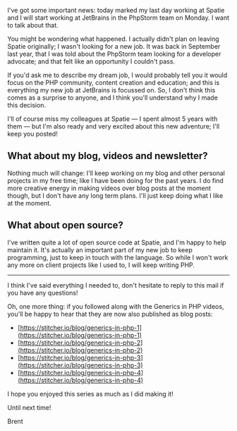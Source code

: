 I've got some important news: today marked my last day working at Spatie and I will start working at JetBrains in the PhpStorm team on Monday. I want to talk about that.

You might be wondering what happened. I actually didn't plan on leaving Spatie originally; I wasn't looking for a new job. It was back in September last year, that I was told about the PhpStorm team looking for a developer advocate; and that felt like an opportunity I couldn't pass.

If you'd ask me to describe my dream job, I would probably tell you it would focus on the PHP community, content creation and education; and this is everything my new job at JetBrains is focussed on. So, I don't think this comes as a surprise to anyone, and I think you'll understand why I made this decision. 

I'll of course miss my colleagues at Spatie — I spent almost 5 years with them — but I'm also ready and very excited about this new adventure; I'll keep you posted!

## What about my blog, videos and newsletter?

Nothing much will change: I'll keep working on my blog and other personal projects in my free time; like I have been doing for the past years. I do find more creative energy in making videos over blog posts at the moment though, but I don't have any long term plans. I'll just keep doing what I like at the moment. 

## What about open source?

I've written quite a lot of open source code at Spatie, and I'm happy to help maintain it. It's actually an important part of my new job to keep programming, just to keep in touch with the language. So while I won't work any more on client projects like I used to, I will keep writing PHP.

---

I think I've said everything I needed to, don't hesitate to reply to this mail if you have any questions!

Oh, one more thing: if you followed along with the Generics in PHP videos, you'll be happy to hear that they are now also published as blog posts:

- [https://stitcher.io/blog/generics-in-php-1](https://stitcher.io/blog/generics-in-php-1)
- [https://stitcher.io/blog/generics-in-php-2](https://stitcher.io/blog/generics-in-php-2)
- [https://stitcher.io/blog/generics-in-php-3](https://stitcher.io/blog/generics-in-php-3)
- [https://stitcher.io/blog/generics-in-php-4](https://stitcher.io/blog/generics-in-php-4)

I hope you enjoyed this series as much as I did making it!

Until next time!

Brent
